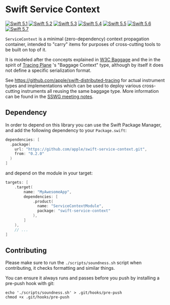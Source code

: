 # Swift Service Context

[![Swift 5.1](https://img.shields.io/badge/Swift-5.1-ED523F.svg?style=flat)](https://swift.org/download/)
[![Swift 5.2](https://img.shields.io/badge/Swift-5.2-ED523F.svg?style=flat)](https://swift.org/download/)
[![Swift 5.3](https://img.shields.io/badge/Swift-5.3-ED523F.svg?style=flat)](https://swift.org/download/)
[![Swift 5.4](https://img.shields.io/badge/Swift-5.4-ED523F.svg?style=flat)](https://swift.org/download/)
[![Swift 5.5](https://img.shields.io/badge/Swift-5.5-ED523F.svg?style=flat)](https://swift.org/download/)
[![Swift 5.6](https://img.shields.io/badge/Swift-5.6-ED523F.svg?style=flat)](https://swift.org/download/)
[![Swift 5.7](https://img.shields.io/badge/Swift-5.7-ED523F.svg?style=flat)](https://swift.org/download/)

`ServiceContext` is a minimal (zero-dependency) context propagation container, intended to "carry" items for purposes of cross-cutting tools to be built on top of it.

It is modeled after the concepts explained in [W3C Baggage](https://w3c.github.io/baggage/) and the
in the spirit of [Tracing Plane](https://cs.brown.edu/~jcmace/papers/mace18universal.pdf) 's "Baggage Context" type,
although by itself it does not define a specific serialization format.

See https://github.com/apple/swift-distributed-tracing for actual instrument types and implementations which can be used to
deploy various cross-cutting instruments all reusing the same baggage type. More information can be found in the
[SSWG meeting notes](https://gist.github.com/ktoso/4d160232407e4d5835b5ba700c73de37#swift-baggage-context--distributed-tracing).

## Dependency

In order to depend on this library you can use the Swift Package Manager, and add the following dependency to your `Package.swift`:

```swift
dependencies: [
  .package(
    url: "https://github.com/apple/swift-service-context.git",
    from: "0.2.0"
  )
]
```

and depend on the module in your target:

```swift
targets: [
    .target(
        name: "MyAwesomeApp",
        dependencies: [
            .product(
              name: "ServiceContextModule",
              package: "swift-service-context"
            ),
        ]
    ),
    // ...
]
```

## Contributing

Please make sure to run the `./scripts/soundness.sh` script when contributing, it checks formatting and similar things.

You can ensure it always runs and passes before you push by installing a pre-push hook with git:

```
echo './scripts/soundness.sh' > .git/hooks/pre-push
chmod +x .git/hooks/pre-push
```

